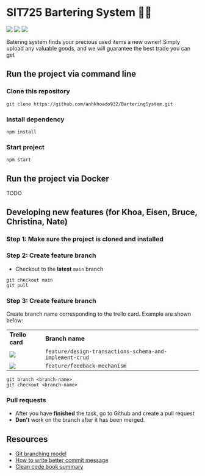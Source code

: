 # SIT725 Bartering System 🥬🐶

![](https://img.shields.io/badge/JavaScript-323330?style=for-the-badge&logo=javascript&logoColor=F7DF1E)
![](https://img.shields.io/badge/HTML5-E34F26?style=for-the-badge&logo=html5&logoColor=white)
![](https://img.shields.io/badge/CSS3-1572B6?style=for-the-badge&logo=css3&logoColor=white)

Batering system finds your precious used items a new owner! Simply upload any valuable goods, and we will guarantee the best trade you can get

<!-- # Features -->

## Run the project via command line

### Clone this repository

```
git clone https://github.com/anhkhoado932/BarteringSystem.git
```
### Install dependency

```
npm install
```
### Start project

```
npm start
```

## Run the project via Docker 
TODO
## Developing new features (for Khoa, Eisen, Bruce, Christina, Nate)

### Step 1: Make sure the project is cloned and installed
### Step 2: Create feature branch

-   Checkout to the **latest** `main` branch
```
git checkout main
git pull
```

### Step 3: Create feature branch
Create branch name corresponding to the trello card. Example are shown below:
<table>
<tr>
    <td><b>Trello card</b></td>
    <td><b>Branch name</b></td>
</tr>

<tr>
    <td><img src="misc/image.png"></td>
    <td><code>feature/design-transactions-schema-and-implement-crud</code></td>
</tr>
<tr>
    <td><img src="misc/image2.png"></td>
    <td><code>feature/feedback-mechanism</code></td>
</tr></table>

```
git branch <branch-name>
git checkout <branch-name>
```
### Pull requests
- After you have **finished** the task, go to Github and create a pull request
- **Don't** work on the branch after it has been merged.
## Resources

-   [Git branching model](https://nvie.com/posts/a-successful-git-branching-model/)
-   [How to write better commit message](https://www.freecodecamp.org/news/how-to-write-better-git-commit-messages/)
-   [Clean code book summary](https://gist.github.com/wojteklu/73c6914cc446146b8b533c0988cf8d29)
